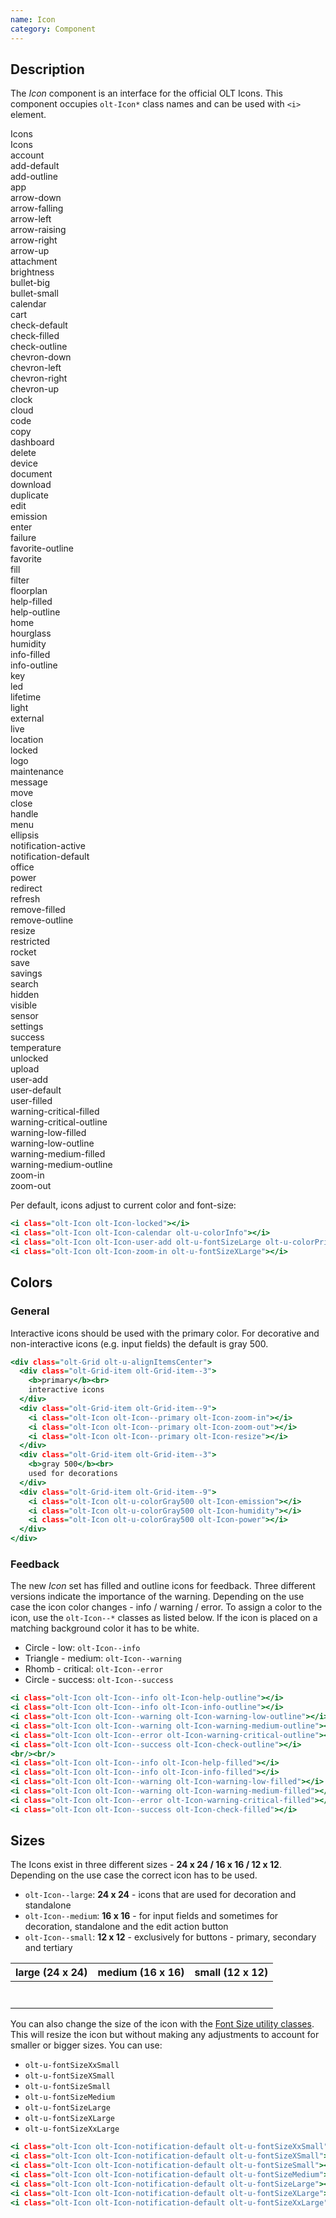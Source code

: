 ```yaml
---
name: Icon
category: Component
---
```


## Description

The *Icon* component is an interface for the official OLT Icons. This
component occupies `olt-Icon*` class names and can be used with `<i>` element.

<div class="olt-DataCards olt-DataCards--useFlexLayout olt-u-marginBottom3">
  <div class="olt-DataCards-frame">
    <div class="olt-DataCards-head">
      <div class="olt-DataCards-headItem olt-DataCards--tableCellWidth90">
        Icons
      </div>
    </div>
  </div>
  <div class="olt-DataCards-body">
    <!-- Account -->
    <div class="olt-DataCards-card">
      <div class="olt-DataCards-cardItem olt-DataCards--tableCellWidth90">
        <div class="olt-DataCards-title">Icons</div>
        <div class="olt-DataCards-content">
          <div class="demo-icon">
            <i class="olt-Icon olt-Icon-account" title="account"></i>
            <span>account</span>
          </div>
          <div class="demo-icon">
            <i class="olt-Icon olt-Icon-add-default" title="add-default"></i>
            <span>add-default</span>
          </div>
          <div class="demo-icon">
            <i class="olt-Icon olt-Icon-add-outline" title="add-outline"></i>
            <span>add-outline</span>
          </div>
          <div class="demo-icon">
            <i class="olt-Icon olt-Icon-app" title="app"></i>
            <span>app</span>
          </div>
          <div class="demo-icon">
            <i class="olt-Icon olt-Icon-arrow-down" title="arrow-down"></i>
            <span>arrow-down</span>
          </div>
          <div class="demo-icon">
            <i class="olt-Icon olt-Icon-arrow-falling" title="arrow-falling"></i>
            <span>arrow-falling</span>
          </div>
          <div class="demo-icon">
            <i class="olt-Icon olt-Icon-arrow-left" title="arrow-left"></i>
            <span>arrow-left</span>
          </div>
          <div class="demo-icon">
            <i class="olt-Icon olt-Icon-arrow-raising" title="arrow-raising"></i>
            <span>arrow-raising</span>
          </div>
          <div class="demo-icon">
            <i class="olt-Icon olt-Icon-arrow-right" title="arrow-right"></i>
            <span>arrow-right</span>
          </div>
          <div class="demo-icon">
            <i class="olt-Icon olt-Icon-arrow-up" title="arrow-up"></i>
            <span>arrow-up</span>
          </div>
          <div class="demo-icon">
            <i class="olt-Icon olt-Icon-attachment" title="attachment"></i>
            <span>attachment</span>
          </div>
          <div class="demo-icon">
            <i class="olt-Icon olt-Icon-brightness" title="brightness"></i>
            <span>brightness</span>
          </div>
          <div class="demo-icon">
            <i class="olt-Icon olt-Icon-bullet-big" title="bullet-big"></i>
            <span>bullet-big</span>
          </div>
          <div class="demo-icon">
            <i class="olt-Icon olt-Icon-bullet-small" title="bullet-small"></i>
            <span>bullet-small</span>
          </div>
          <div class="demo-icon">
            <i class="olt-Icon olt-Icon-calendar" title="calendar"></i>
            <span>calendar</span>
          </div>
          <div class="demo-icon">
            <i class="olt-Icon olt-Icon-cart" title="cart"></i>
            <span>cart</span>
          </div>
          <div class="demo-icon">
            <i class="olt-Icon olt-Icon-check-default" title="check-default"></i>
            <span>check-default</span>
          </div>
          <div class="demo-icon">
            <i class="olt-Icon olt-Icon-check-filled" title="check-filled"></i>
            <span>check-filled</span>
          </div>
          <div class="demo-icon">
            <i class="olt-Icon olt-Icon-check-outline" title="check-outline"></i>
            <span>check-outline</span>
          </div>
          <div class="demo-icon">
            <i class="olt-Icon olt-Icon-chevron-down" title="chevron-down"></i>
            <span>chevron-down</span>
          </div>
          <div class="demo-icon">
            <i class="olt-Icon olt-Icon-chevron-left" title="chevron-left"></i>
            <span>chevron-left</span>
          </div>
          <div class="demo-icon">
            <i class="olt-Icon olt-Icon-chevron-right" title="chevron-right"></i>
            <span>chevron-right</span>
          </div>
          <div class="demo-icon">
            <i class="olt-Icon olt-Icon-chevron-up" title="chevron-up"></i>
            <span>chevron-up</span>
          </div>
          <div class="demo-icon">
            <i class="olt-Icon olt-Icon-clock" title="clock"></i>
            <span>clock</span>
          </div>
          <div class="demo-icon">
            <i class="olt-Icon olt-Icon-cloud" title="cloud"></i>
            <span>cloud</span>
          </div>
          <div class="demo-icon">
            <i class="olt-Icon olt-Icon-code" title="code"></i>
            <span>code</span>
          </div>
          <div class="demo-icon">
            <i class="olt-Icon olt-Icon-copy" title="copy"></i>
            <span>copy</span>
          </div>
          <div class="demo-icon">
            <i class="olt-Icon olt-Icon-dashboard" title="dashboard"></i>
            <span>dashboard</span>
          </div>
          <div class="demo-icon">
            <i class="olt-Icon olt-Icon-delete" title="delete"></i>
            <span>delete</span>
          </div>
          <div class="demo-icon">
            <i class="olt-Icon olt-Icon-device" title="device"></i>
            <span>device</span>
          </div>
          <div class="demo-icon">
            <i class="olt-Icon olt-Icon-document" title="document"></i>
            <span>document</span>
          </div>
          <div class="demo-icon">
            <i class="olt-Icon olt-Icon-download" title="download"></i>
            <span>download</span>
          </div>
          <div class="demo-icon">
            <i class="olt-Icon olt-Icon-duplicate" title="duplicate"></i>
            <span>duplicate</span>
          </div>
          <div class="demo-icon">
            <i class="olt-Icon olt-Icon-edit" title="edit"></i>
            <span>edit</span>
          </div>
          <div class="demo-icon">
            <i class="olt-Icon olt-Icon-emission" title="emission"></i>
            <span>emission</span>
          </div>
          <div class="demo-icon">
            <i class="olt-Icon olt-Icon-enter" title="enter"></i>
            <span>enter</span>
          </div>
          <div class="demo-icon">
            <i class="olt-Icon olt-Icon-failure" title="failure"></i>
            <span>failure</span>
          </div>
          <div class="demo-icon">
            <i class="olt-Icon olt-Icon-favorite-outline" title="favorite-outline"></i>
            <span>favorite-outline</span>
          </div>
          <div class="demo-icon">
            <i class="olt-Icon olt-Icon-favorite-filled" title="favorite-filled"></i>
            <span>favorite</span>
          </div>
          <div class="demo-icon">
            <i class="olt-Icon olt-Icon-fill" title="fill"></i>
            <span>fill</span>
          </div>
          <div class="demo-icon">
            <i class="olt-Icon olt-Icon-filter" title="filter"></i>
            <span>filter</span>
          </div>
          <div class="demo-icon">
            <i class="olt-Icon olt-Icon-floorplan" title="floorplan"></i>
            <span>floorplan</span>
          </div>
          <div class="demo-icon">
            <i class="olt-Icon olt-Icon-help-filled" title="help-filled"></i>
            <span>help-filled</span>
          </div>
          <div class="demo-icon">
            <i class="olt-Icon olt-Icon-help-outline" title="help-outline"></i>
            <span>help-outline</span>
          </div>
          <div class="demo-icon">
            <i class="olt-Icon olt-Icon-home" title="home"></i>
            <span>home</span>
          </div>
          <div class="demo-icon">
            <i class="olt-Icon olt-Icon-hourglass" title="hourglass"></i>
            <span>hourglass</span>
          </div>
          <div class="demo-icon">
            <i class="olt-Icon olt-Icon-humidity" title="humidity"></i>
            <span>humidity</span>
          </div>
          <div class="demo-icon">
            <i class="olt-Icon olt-Icon-info-filled" title="info-filled"></i>
            <span>info-filled</span>
          </div>
          <div class="demo-icon">
            <i class="olt-Icon olt-Icon-info-outline" title="info-outline"></i>
            <span>info-outline</span>
          </div>
          <div class="demo-icon">
            <i class="olt-Icon olt-Icon-key" title="key"></i>
            <span>key</span>
          </div>
          <div class="demo-icon">
            <i class="olt-Icon olt-Icon-led" title="led"></i>
            <span>led</span>
          </div>
          <div class="demo-icon">
            <i class="olt-Icon olt-Icon-lifetime" title="lifetime"></i>
            <span>lifetime</span>
          </div>
          <div class="demo-icon">
            <i class="olt-Icon olt-Icon-light" title="light"></i>
            <span>light</span>
          </div>
          <div class="demo-icon">
            <i class="olt-Icon olt-Icon-external" title="external"></i>
            <span>external</span>
          </div>
          <div class="demo-icon">
            <i class="olt-Icon olt-Icon-live" title="live"></i>
            <span>live</span>
          </div>
          <div class="demo-icon">
            <i class="olt-Icon olt-Icon-location" title="location"></i>
            <span>location</span>
          </div>
          <div class="demo-icon">
            <i class="olt-Icon olt-Icon-locked" title="locked"></i>
            <span>locked</span>
          </div>
          <div class="demo-icon">
            <i class="olt-Icon olt-Icon-logo" title="logo"></i>
            <span>logo</span>
          </div>
          <div class="demo-icon">
            <i class="olt-Icon olt-Icon-maintenance" title="maintenance"></i>
            <span>maintenance</span>
          </div>
          <div class="demo-icon">
            <i class="olt-Icon olt-Icon-message" title="message"></i>
            <span>message</span>
          </div>
          <div class="demo-icon">
            <i class="olt-Icon olt-Icon-move" title="move"></i>
            <span>move</span>
          </div>
          <div class="demo-icon">
            <i class="olt-Icon olt-Icon-close" title="close"></i>
            <span>close</span>
          </div>
          <div class="demo-icon">
            <i class="olt-Icon olt-Icon-handle" title="handle"></i>
            <span>handle</span>
          </div>
          <div class="demo-icon">
            <i class="olt-Icon olt-Icon-menu" title="menu"></i>
            <span>menu</span>
          </div>
          <div class="demo-icon">
            <i class="olt-Icon olt-Icon-ellipsis" title="ellipsis"></i>
            <span>ellipsis</span>
          </div>
          <div class="demo-icon">
            <i class="olt-Icon olt-Icon-notification-active" title="notification-active"></i>
            <span>notification-active</span>
          </div>
          <div class="demo-icon">
            <i class="olt-Icon olt-Icon-notification-default" title="notification-default"></i>
            <span>notification-default</span>
          </div>
          <div class="demo-icon">
            <i class="olt-Icon olt-Icon-office" title="office"></i>
            <span>office</span>
          </div>
          <div class="demo-icon">
            <i class="olt-Icon olt-Icon-power" title="power"></i>
            <span>power</span>
          </div>
          <div class="demo-icon">
            <i class="olt-Icon olt-Icon-redirect" title="redirect"></i>
            <span>redirect</span>
          </div>
          <div class="demo-icon">
            <i class="olt-Icon olt-Icon-refresh" title="refresh"></i>
            <span>refresh</span>
          </div>
          <div class="demo-icon">
            <i class="olt-Icon olt-Icon-remove-filled" title="remove-filled"></i>
            <span>remove-filled</span>
          </div>
          <div class="demo-icon">
            <i class="olt-Icon olt-Icon-remove-outline" title="remove-outline"></i>
            <span>remove-outline</span>
          </div>
          <div class="demo-icon">
            <i class="olt-Icon olt-Icon-resize" title="resize"></i>
            <span>resize</span>
          </div>
          <div class="demo-icon">
            <i class="olt-Icon olt-Icon-restricted" title="restricted"></i>
            <span>restricted</span>
          </div>
          <div class="demo-icon">
            <i class="olt-Icon olt-Icon-rocket" title="rocket"></i>
            <span>rocket</span>
          </div>
          <div class="demo-icon">
            <i class="olt-Icon olt-Icon-save" title="save"></i>
            <span>save</span>
          </div>
          <div class="demo-icon">
            <i class="olt-Icon olt-Icon-savings" title="savings"></i>
            <span>savings</span>
          </div>
          <div class="demo-icon">
            <i class="olt-Icon olt-Icon-search" title="search"></i>
            <span>search</span>
          </div>
          <div class="demo-icon">
            <i class="olt-Icon olt-Icon-hidden" title="hidden"></i>
            <span>hidden</span>
          </div>
          <div class="demo-icon">
            <i class="olt-Icon olt-Icon-visible" title="visible"></i>
            <span>visible</span>
          </div>
          <div class="demo-icon">
            <i class="olt-Icon olt-Icon-sensor" title="sensor"></i>
            <span>sensor</span>
          </div>
          <div class="demo-icon">
            <i class="olt-Icon olt-Icon-settings" title="settings"></i>
            <span>settings</span>
          </div>
          <div class="demo-icon">
            <i class="olt-Icon olt-Icon-success" title="success"></i>
            <span>success</span>
          </div>
          <div class="demo-icon">
            <i class="olt-Icon olt-Icon-temperature" title="temperature"></i>
            <span>temperature</span>
          </div>
          <div class="demo-icon">
            <i class="olt-Icon olt-Icon-unlocked" title="unlocked"></i>
            <span>unlocked</span>
          </div>
          <div class="demo-icon">
            <i class="olt-Icon olt-Icon-upload" title="upload"></i>
            <span>upload</span>
          </div>
          <div class="demo-icon">
            <i class="olt-Icon olt-Icon-user-add" title="user-add"></i>
            <span>user-add</span>
          </div>
          <div class="demo-icon">
            <i class="olt-Icon olt-Icon-user-default" title="user-default"></i>
            <span>user-default</span>
          </div>
          <div class="demo-icon">
            <i class="olt-Icon olt-Icon-user-filled" title="user-filled"></i>
            <span>user-filled</span>
          </div>
          <div class="demo-icon">
            <i class="olt-Icon olt-Icon-warning-critical-filled" title="warning-critical-filled"></i>
            <span>warning-critical-filled</span>
          </div>
          <div class="demo-icon">
            <i class="olt-Icon olt-Icon-warning-critical-outline" title="warning-critical-outline"></i>
            <span>warning-critical-outline</span>
          </div>
          <div class="demo-icon">
            <i class="olt-Icon olt-Icon-warning-low-filled" title="warning-low-filled"></i>
            <span>warning-low-filled</span>
          </div>
          <div class="demo-icon">
            <i class="olt-Icon olt-Icon-warning-low-outline" title="warning-low-outline"></i>
            <span>warning-low-outline</span>
          </div>
          <div class="demo-icon">
            <i class="olt-Icon olt-Icon-warning-medium-filled" title="warning-medium-filled"></i>
            <span>warning-medium-filled</span>
          </div>
          <div class="demo-icon">
            <i class="olt-Icon olt-Icon-warning-medium-outline" title="warning-medium-outline"></i>
            <span>warning-medium-outline</span>
          </div>
          <div class="demo-icon">
            <i class="olt-Icon olt-Icon-zoom-in" title="zoom-in"></i>
            <span>zoom-in</span>
          </div>
          <div class="demo-icon">
            <i class="olt-Icon olt-Icon-zoom-out" title="zoom-out"></i>
            <span>zoom-out</span>
          </div>
        </div>
      </div>
    </div>
  </div>
</div>

Per default, icons adjust to current color and font-size:

```icons.html
<i class="olt-Icon olt-Icon-locked"></i>
<i class="olt-Icon olt-Icon-calendar olt-u-colorInfo"></i>
<i class="olt-Icon olt-Icon-user-add olt-u-fontSizeLarge olt-u-colorPrimary"></i>
<i class="olt-Icon olt-Icon-zoom-in olt-u-fontSizeXLarge"></i>
```

## Colors

### General

Interactive icons should be used with the primary color.
For decorative and non-interactive icons (e.g. input fields) the default is gray 500.

```colors-general.html
<div class="olt-Grid olt-u-alignItemsCenter">
  <div class="olt-Grid-item olt-Grid-item--3">
    <b>primary</b><br>
    interactive icons
  </div>
  <div class="olt-Grid-item olt-Grid-item--9">
    <i class="olt-Icon olt-Icon--primary olt-Icon-zoom-in"></i>
    <i class="olt-Icon olt-Icon--primary olt-Icon-zoom-out"></i>
    <i class="olt-Icon olt-Icon--primary olt-Icon-resize"></i>
  </div>
  <div class="olt-Grid-item olt-Grid-item--3">
    <b>gray 500</b><br>
    used for decorations
  </div>
  <div class="olt-Grid-item olt-Grid-item--9">
    <i class="olt-Icon olt-u-colorGray500 olt-Icon-emission"></i>
    <i class="olt-Icon olt-u-colorGray500 olt-Icon-humidity"></i>
    <i class="olt-Icon olt-u-colorGray500 olt-Icon-power"></i>
  </div>
</div>
```

### Feedback

The new *Icon* set has filled and outline icons for feedback.
Three different versions indicate the importance of the warning.
Depending on the use case the icon color changes - info / warning / error.
To assign a color to the icon, use the `olt-Icon--*` classes as listed below.
If the icon is placed on a matching background color it has to be white.

* <span class="olt-u-colorInfo">Circle - low:</span> `olt-Icon--info`
* <span class="olt-u-colorWarning">Triangle - medium:</span> `olt-Icon--warning`
* <span class="olt-u-colorError">Rhomb - critical:</span> `olt-Icon--error`
* <span class="olt-u-colorSuccess">Circle - success:</span> `olt-Icon--success`

```colors-feedback.html
<i class="olt-Icon olt-Icon--info olt-Icon-help-outline"></i>
<i class="olt-Icon olt-Icon--info olt-Icon-info-outline"></i>
<i class="olt-Icon olt-Icon--warning olt-Icon-warning-low-outline"></i>
<i class="olt-Icon olt-Icon--warning olt-Icon-warning-medium-outline"></i>
<i class="olt-Icon olt-Icon--error olt-Icon-warning-critical-outline"></i>
<i class="olt-Icon olt-Icon--success olt-Icon-check-outline"></i>
<br/><br/>
<i class="olt-Icon olt-Icon--info olt-Icon-help-filled"></i>
<i class="olt-Icon olt-Icon--info olt-Icon-info-filled"></i>
<i class="olt-Icon olt-Icon--warning olt-Icon-warning-low-filled"></i>
<i class="olt-Icon olt-Icon--warning olt-Icon-warning-medium-filled"></i>
<i class="olt-Icon olt-Icon--error olt-Icon-warning-critical-filled"></i>
<i class="olt-Icon olt-Icon--success olt-Icon-check-filled"></i>
```

## Sizes

The Icons exist in three different sizes - **24 x 24 / 16 x 16 / 12 x 12**.
Depending on the use case the correct icon has to be used.

* `olt-Icon--large`: **24 x 24** - icons that are used for decoration and standalone
* `olt-Icon--medium`: **16 x 16** - for input fields and sometimes for decoration, standalone and the edit action button
* `olt-Icon--small`: **12 x 12** - exclusively for buttons - primary, secondary and tertiary

| large (24 x 24) | medium (16 x 16)| small (12 x 12) |
|-----------------|-----------------|-----------------|
|<i class="olt-Icon olt-Icon-notification-default olt-Icon--large"></i> |<i class="olt-Icon olt-Icon-notification-default olt-Icon--medium"></i> |<i class="olt-Icon olt-Icon-notification-default olt-Icon--small"></i>|
|<i class="olt-Icon olt-Icon-delete olt-Icon--large"></i> |<i class="olt-Icon olt-Icon-delete olt-Icon--medium"></i> |<i class="olt-Icon olt-Icon-delete olt-Icon--small"></i>|
|<i class="olt-Icon olt-Icon-edit olt-Icon--large"></i> |<i class="olt-Icon olt-Icon-edit olt-Icon--medium"></i> |<i class="olt-Icon olt-Icon-edit olt-Icon--small"></i>|
|<i class="olt-Icon olt-Icon-save olt-Icon--large"></i> |<i class="olt-Icon olt-Icon-save olt-Icon--medium"></i> |<i class="olt-Icon olt-Icon-save olt-Icon--small"></i>|
|<i class="olt-Icon olt-Icon-calendar olt-Icon--large"></i> |<i class="olt-Icon olt-Icon-calendar olt-Icon--medium"></i> |<i class="olt-Icon olt-Icon-calendar olt-Icon--small"></i>|
|<i class="olt-Icon olt-Icon-device olt-Icon--large"></i> |<i class="olt-Icon olt-Icon-device olt-Icon--medium"></i> |<i class="olt-Icon olt-Icon-device olt-Icon--small"></i>|
|<i class="olt-Icon olt-Icon-success olt-Icon--large"></i> |<i class="olt-Icon olt-Icon-success olt-Icon--medium"></i> |<i class="olt-Icon olt-Icon-success olt-Icon--small"></i>|

You can also change the size of the icon with the [Font Size utility classes](/#font-size).
This will resize the icon but without making any adjustments to account
for smaller or bigger sizes. You can use:

- `olt-u-fontSizeXxSmall`
- `olt-u-fontSizeXSmall`
- `olt-u-fontSizeSmall`
- `olt-u-fontSizeMedium`
- `olt-u-fontSizeLarge`
- `olt-u-fontSizeXLarge`
- `olt-u-fontSizeXxLarge`

```font-size.html
<i class="olt-Icon olt-Icon-notification-default olt-u-fontSizeXxSmall"></i>
<i class="olt-Icon olt-Icon-notification-default olt-u-fontSizeXSmall"></i>
<i class="olt-Icon olt-Icon-notification-default olt-u-fontSizeSmall"></i>
<i class="olt-Icon olt-Icon-notification-default olt-u-fontSizeMedium"></i>
<i class="olt-Icon olt-Icon-notification-default olt-u-fontSizeLarge"></i>
<i class="olt-Icon olt-Icon-notification-default olt-u-fontSizeXLarge"></i>
<i class="olt-Icon olt-Icon-notification-default olt-u-fontSizeXxLarge"></i>
```
